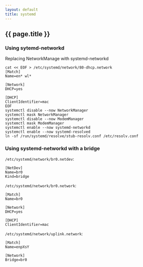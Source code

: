 ```yaml
---
layout: default
title: systemd
---
```


## {{ page.title }}

### Using sytemd-networkd

Replacing NetworkManage with systemd-networkd

    cat << EOF > /etc/systemd/network/80-dhcp.network
    [Match]
    Name=en* wl*

    [Network]
    DHCP=yes

    [DHCP]
    ClientIdentifier=mac
    EOF
    systemctl disable --now NetworkManager
    systemctl mask NetworkManager
    systemctl disable --now ModemManager
    systemctl mask ModemManager
    systemctl enable --now systemd-networkd
    systemctl enable --now systemd-resolved
    ln -sf /run/systemd/resolve/stub-resolv.conf /etc/resolv.conf

### Using systemd-networkd with a bridge

`/etc/systemd/network/br0.netdev`:

    [NetDev]
    Name=br0
    Kind=bridge

`/etc/systemd/network/br0.network`:

    [Match]
    Name=br0

    [Network]
    DHCP=yes

    [DHCP]
    ClientIdentifier=mac

`/etc/systemd/network/uplink.network`:

    [Match]
    Name=enpXsY

    [Network]
    Bridge=br0
